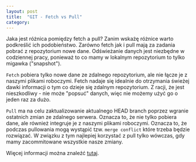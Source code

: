 ```yaml
---
layout: post
title:  "GIT - Fetch vs Pull"
category: 
---
```

Jaka jest różnica pomiędzy fetch a pull? Zanim wskażę różnice warto podkreślić ich podobieństwo. Zarówno fetch jak i pull mają za zadania pobrać z repozytorium nowe dane. Odświeżanie danych jest niezbędne w codziennej pracy, ponieważ to co mamy w lokalnym repozytorium to tylko migawka ("snapshot").

`Fetch` pobiera tylko nowe dane ze zdalnego repozytorium, ale nie łącze je z naszymi plikami roboczymi. Fetch nadaje się idealnie do otrzymania świeżej dawki informacji o tym co dzieje się zdalnym repozytorium. Z racji, że jest nieszkodliwy - nie może "popsuć" danych, więc nie możemy użyć go o jeden raz za dużo.

`Pull` ma na celu zaktualizowanie aktualnego HEAD branch poprzez wgranie ostatnich zmian ze zdalnego serwera. Oznacza to, że nie tylko pobiera dane, ale również integruje je z naszymi plikami roboczymi. Oznacza to, że podczas pullowania mogą wystąpić tzw. `merge conflict` które trzeba będzie rozwiązać. W związku z tym najlepiej korzystać z pull tylko wówczas, gdy mamy zacommitowane wszystkie nasze zmiany.

Więcej informacji można znaleźć [tutaj][git-fetch-vs-pull].

[git-fetch-vs-pull]: https://www.git-tower.com/learn/git/faq/difference-between-git-fetch-git-pull/